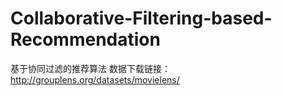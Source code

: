 # Collaborative-Filtering-based-Recommendation
基于协同过滤的推荐算法
数据下载链接：http://grouplens.org/datasets/movielens/
